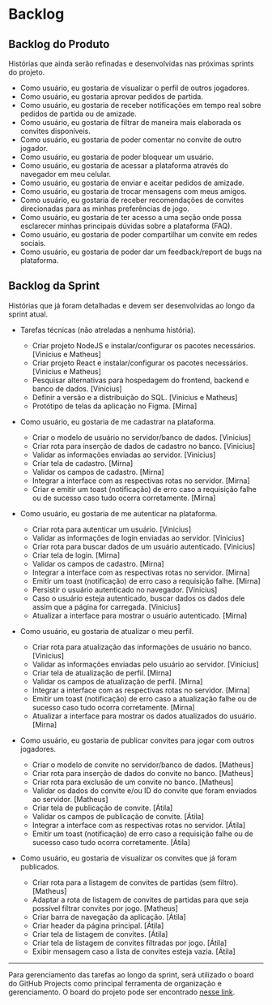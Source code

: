 # Backlog

## Backlog do Produto

Histórias que ainda serão refinadas e desenvolvidas nas próximas sprints do projeto.

- Como usuário, eu gostaria de visualizar o perfil de outros jogadores.
- Como usuário, eu gostaria aprovar pedidos de partida.
- Como usuário, eu gostaria de receber notificações em tempo real sobre pedidos de partida ou de amizade.
- Como usuário, eu gostaria de filtrar de maneira mais elaborada os convites disponíveis.
- Como usuário, eu gostaria de poder comentar no convite de outro jogador.
- Como usuário, eu gostaria de poder bloquear um usuário.
- Como usuário, eu gostaria de acessar a plataforma através do navegador em meu celular.
- Como usuário, eu gostaria de enviar e aceitar pedidos de amizade.
- Como usuário, eu gostaria de trocar mensagens com meus amigos.
- Como usuário, eu gostaria de receber recomendações de convites direcionadas para as minhas preferências de jogo.
- Como usuário, eu gostaria de ter acesso a uma seção onde possa esclarecer minhas principais dúvidas sobre a plataforma (FAQ).
- Como usuário, eu gostaria de poder compartilhar um convite em redes sociais.
- Como usuário, eu gostaria de poder dar um feedback/report de bugs na plataforma.

## Backlog da Sprint

Histórias que já foram detalhadas e devem ser desenvolvidas ao longo da sprint atual.

- Tarefas técnicas (não atreladas a nenhuma história).

  - Criar projeto NodeJS e instalar/configurar os pacotes necessários. [Vinicius e Matheus]
  - Criar projeto React e instalar/configurar os pacotes necessários. [Vinicius e Matheus]
  - Pesquisar alternativas para hospedagem do frontend, backend e banco de dados. [Vinicius]
  - Definir a versão e a distribuição do SQL. [Vinicius e Matheus]
  - Protótipo de telas da aplicação no Figma. [Mirna]

- Como usuário, eu gostaria de me cadastrar na plataforma.

  - Criar o modelo de usuário no servidor/banco de dados. [Vinicius]
  - Criar rota para inserção de dados de cadastro no banco. [Vinicius]
  - Validar as informações enviadas ao servidor. [Vinicius]
  - Criar tela de cadastro. [Mirna]
  - Validar os campos de cadastro. [Mirna]
  - Integrar a interface com as respectivas rotas no servidor. [Mirna]
  - Criar e emitir um toast (notificação) de erro caso a requisição falhe ou de sucesso caso tudo ocorra corretamente. [Mirna]

- Como usuário, eu gostaria de me autenticar na plataforma.

  - Criar rota para autenticar um usuário. [Vinicius]
  - Validar as informações de login enviadas ao servidor. [Vinicius]
  - Criar rota para buscar dados de um usuário autenticado. [Vinicius]
  - Criar tela de login. [Mirna]
  - Validar os campos de cadastro. [Mirna]
  - Integrar a interface com as respectivas rotas no servidor. [Mirna]
  - Emitir um toast (notificação) de erro caso a requisição falhe. [Mirna]
  - Persistir o usuário autenticado no navegador. [Vinicius]
  - Caso o usuário esteja autenticado, buscar dados os dados dele assim que a página for carregada. [Vinicius]
  - Atualizar a interface para mostrar o usuário autenticado. [Mirna]

- Como usuário, eu gostaria de atualizar o meu perfil.

  - Criar rota para atualização das informações de usuário no banco. [Vinicius]
  - Validar as informações enviadas pelo usuário ao servidor. [Vinicius]
  - Criar tela de atualização de perfil. [Mirna]
  - Validar os campos de atualização de perfil. [Mirna]
  - Integrar a interface com as respectivas rotas no servidor. [Mirna]
  - Emitir um toast (notificação) de erro caso a atualização falhe ou de sucesso caso tudo ocorra corretamente. [Mirna]
  - Atualizar a interface para mostrar os dados atualizados do usuário. [Mirna]

- Como usuário, eu gostaria de publicar convites para jogar com outros jogadores.

  - Criar o modelo de convite no servidor/banco de dados. [Matheus]
  - Criar rota para inserção de dados do convite no banco. [Matheus]
  - Criar rota para exclusão de um convite no banco. [Matheus]
  - Validar os dados do convite e/ou ID do convite que foram enviados ao servidor. [Matheus]
  - Criar tela de publicação de convite. [Átila]
  - Validar os campos de publicação de convite. [Átila]
  - Integrar a interface com as respectivas rotas no servidor. [Átila]
  - Emitir um toast (notificação) de erro caso a requisição falhe ou de sucesso caso tudo ocorra corretamente. [Átila]

- Como usuário, eu gostaria de visualizar os convites que já foram publicados.
  - Criar rota para a listagem de convites de partidas (sem filtro). [Matheus]
  - Adaptar a rota de listagem de convites de partidas para que seja possível filtrar convites por jogo. [Matheus]
  - Criar barra de navegação da aplicação. [Átila]
  - Criar header da página principal. [Átila]
  - Criar tela de listagem de convites. [Átila]
  - Criar tela de listagem de convites filtradas por jogo. [Átila]
  - Exibir mensagem caso a lista de convites esteja vazia. [Átila]

---

Para gerenciamento das tarefas ao longo da sprint, será utilizado o board do GitHub Projects como principal ferramenta de organização e gerenciamento. O board do projeto pode ser encontrado [nesse link](https://github.com/users/vazleal/projects/1).
